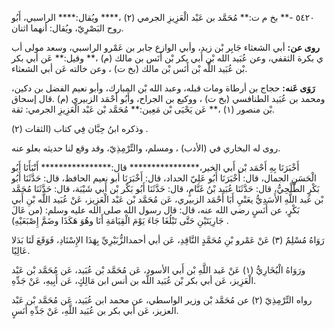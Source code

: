 ٥٤٢٠ -** بخ م ت:** مُحَمَّد بن عَبْد الْعَزِيزِ الجرمي (٢) ،**** ويُقال:**** الراسبي، أَبُو روح البَصْرِيّ، ويُقال: أنهما اثنان.

**روى عن:** أبي الشعثاء جَابِر بْن زيد، وأبي الوازع جابر بن عَمْرو الراسبي، وسعد مولى أب ي بكرة الثقفي، وعن عُبَيد الله بْن أَبي بكر بْن أَنَس بن مالك (م) ،** وقيل:** عَن أبي بكر بْن عُبَيد اللَّه بْن أَنَس بْن مالك (بخ ت) ، وعن خالته عَن أبي الشعثاء.

**رَوَى عَنه:** حجاج بن أرطاة ومات قبله، وعبد الله بْن المبارك، وأبو نعيم الفضل بن دكين، ومحمد بن عُبَيد الطنافسي (بخ ت) ، ووكيع بن الجراح، وأَبُو أَحْمَد الزبيري (م) .قال إسحاق بْن منصور (١) ،** عَن يَحْيَى بْن مَعِين:** مُحَمَّد بْن عَبْد الْعَزِيزِ الجرمي: ثقة.

وذكره ابنُ حِبَّان فِي كتاب (الثقات (٢) .

روى له البخاري في (الأدب) ، ومسلم، والتِّرْمِذِيّ، وقد وقع لنا حديثه بعلو عنه.

أَخْبَرَنَا بِهِ أَحْمَد بْن أَبي الخير،**************** قال:**************** أَنْبَأَنَا أَبُو الْحَسَنِ الجمال، قال: أَخْبَرَنَا أَبُو عَلِيّ الحداد، قال: أَخْبَرَنَا أبو نعيم الحافظ، قال: حَدَّثَنَا أَبُو بَكْرٍ الطَّلْحِيُّ، قال: حَدَّثَنَا عُبَيد بْنُ غَنَّامٍ، قال: حَدَّثَنَا أَبُو بَكْر بْن أَبي شَيْبَة، قال: حَدَّثَنَا مُحَمَّد بْن عَبد اللَّهِ الأَسَدِيُّ يعَنْيِ أَبَا أَحْمَد الزبيري، عَن مُحَمَّد بْن عَبْد الْعَزِيز، عَنْ عُبَيد اللَّه بْنِ أَبي بَكْرٍ، عن أَنَسٍ رضي الله عنه، قال: قال رسول الله صلى الله عليه وسلم: (من عَالَ جَارِيَتَيْنِ حَتَّى تَبْلُغَا جَاءَ يَوْمَ الْقِيَامَةِ أَنَا وهُوَ هَكَذَا وضَمَّ إِصْبَعَيْهِ) .

رَوَاهُ مُسْلِمٌ (٣) عَنْ عَمْرو بْنِ مُحَمَّدٍ النَّاقِدِ، عَن أبي أحمدالزُّبَيْرِيِّ بِهَذَا الإِسْنَادِ، فَوَقَعَ لَنَا بَدَلا عَالِيًا.

ورَوَاهُ الْبُخَارِيُّ (١) عَنْ عَبد اللَّهِ بْن أَبي الأسود، عَن مُحَمَّد بْن عُبَيد، عَن مُحَمَّد بْن عَبْد الْعَزِيز، عَن أبي بكر بْن عُبَيد اللَّه بن أنس ابن مَالِكٍ، عَن أَبِيهِ، عَنْ جَدِّهِ.

رواه التِّرْمِذِيّ (٢) عن مُحَمَّد بْن وزير الواسطي، عن محمد ابن عُبَيد، عَن مُحَمَّد بْن عَبْد العزيز، عَن أبي بكر بن عُبَيد اللَّهِ، عَنْ جَدِّهِ أَنَسٍ.
